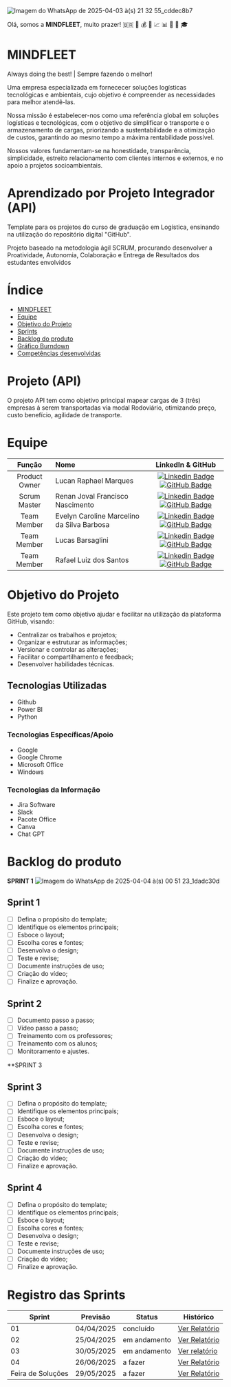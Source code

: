 ![Imagem do WhatsApp de 2025-04-03 à(s) 21 32 55_cddec8b7](https://github.com/user-attachments/assets/f2eded96-173e-4875-9dc6-ba618303e729)
 
  Olá, somos a **MINDFLEET**, muito prazer!    :brazil: :office: :moneybag: :briefcase: :chart_with_upwards_trend: :bar_chart: :truck: :truck: :mortar_board:   




# MINDFLEET
Always doing the best! | Sempre fazendo o melhor!

Uma empresa especializada em fornececer soluções logísticas tecnológicas e ambientais, cujo objetivo é compreender as necessidades para melhor atendê-las. 

Nossa missão é estabelecer-nos como uma referência global em soluções logísticas e tecnológicas, com o objetivo de simplificar o transporte e o armazenamento de cargas, priorizando a sustentabilidade e a otimização de custos, garantindo ao mesmo tempo a máxima rentabilidade possível.

Nossos valores fundamentam-se na honestidade, transparência, simplicidade, estreito relacionamento com clientes internos e externos, e no apoio a projetos socioambientais.


# Aprendizado por Projeto Integrador (API)

Template para os projetos do curso de graduação em Logística, ensinando na utilização do repositório digital "GitHub". 

Projeto baseado na metodologia ágil SCRUM, procurando desenvolver a Proatividade, Autonomia, Colaboração e Entrega de Resultados dos estudantes envolvidos

# Índice
* [MINDFLEET](#MINDFLEET)
* [Equipe](#equipe)
* [Objetivo do Projeto](#objetivo-do-projeto)
* [Sprints](#Sprints)
* [Backlog do produto](#Backlog-do-produto)
* [Gráfico Burndown]((#gráfico-burndown))
* [Competências desenvolvidas](#competências-desenvolvidas)
  
  
# Projeto (API) 
O projeto API tem como objetivo principal mapear cargas de 3 (três) empresas á serem transportadas via modal Rodoviário, otimizando preço, custo benefício, agilidade de transporte. 

# Equipe
|    Função     | Nome                                  |                                                                                                                                                      LinkedIn & GitHub                                                                                                                                                      |
| :-----------: | :------------------------------------ | :-------------------------------------------------------------------------------------------------------------------------------------------------------------------------------------------------------------------------------------------------------------------------------------------------------------------------: |
| Product Owner | Lucan Raphael Marques |      [![Linkedin Badge](https://img.shields.io/badge/Linkedin-blue?style=flat-square&logo=Linkedin&logoColor=white)](https://www.linkedin.com/in/lucan-marques-5a94294b/) [![GitHub Badge](https://img.shields.io/badge/GitHub-111217?style=flat-square&logo=github&logoColor=white)](https://github.com/LucanMarques89)              |
| Scrum Master  | Renan Joval Francisco Nascimento |           [![Linkedin Badge](https://img.shields.io/badge/Linkedin-blue?style=flat-square&logo=Linkedin&logoColor=white)](https://www.linkedin.com/in/renan-nascimento-99a622ab/) [![GitHub Badge](https://img.shields.io/badge/GitHub-111217?style=flat-square&logo=github&logoColor=white)](https://github.com/renannascimento13)
| Team Member   | Evelyn Caroline Marcelino da Silva Barbosa |         [![Linkedin Badge](https://img.shields.io/badge/Linkedin-blue?style=flat-square&logo=Linkedin&logoColor=white)](https://www.linkedin.com/in/evelyn-caroline-2066662b2/) [![GitHub Badge](https://img.shields.io/badge/GitHub-111217?style=flat-square&logo=github&logoColor=white)](https://github.com/evelyncaroline01)        |
|  Team Member  | Lucas Barsaglini |   [![Linkedin Badge](https://img.shields.io/badge/Linkedin-blue?style=flat-square&logo=Linkedin&logoColor=white)](https://www.linkedin.com/in/lucas-barsaglini-71774b188/) [![GitHub Badge](https://img.shields.io/badge/GitHub-111217?style=flat-square&logo=github&logoColor=white)](https://github.com/Barsaglini99)   |
|  Team Member  | Rafael Luiz dos Santos |      [![Linkedin Badge](https://img.shields.io/badge/Linkedin-blue?style=flat-square&logo=Linkedin&logoColor=white)](https://www.linkedin.com/in/rafaelluizsantos/) [![GitHub Badge](https://img.shields.io/badge/GitHub-111217?style=flat-square&logo=github&logoColor=white)](https://github.com/Rafaelsantos2001)     |

# Objetivo do Projeto
Este projeto tem como objetivo ajudar e facilitar na utilização da plataforma GitHub, visando:
* Centralizar os trabalhos e projetos;
* Organizar e estruturar as informações;
* Versionar e controlar as alterações;
* Facilitar o compartilhamento e feedback;
* Desenvolver habilidades técnicas.

## Tecnologias Utilizadas
* Github
* Power BI
* Python
  
### Tecnologias Específicas/Apoio
* Google
* Google Chrome
* Microsoft Office
* Windows
  
### Tecnologias da Informação
* Jira Software
* Slack
* Pacote Office
* Canva
* Chat GPT


# Backlog do produto

**SPRINT 1**
![Imagem do WhatsApp de 2025-04-04 à(s) 00 51 23_1dadc30d](https://github.com/user-attachments/assets/901fd85a-d059-425b-9c89-287d6f2ad399)


## Sprint 1
- [ ]  Defina o propósito do template;
- [ ] Identifique os elementos principais;
- [ ] Esboce o layout;
- [ ] Escolha cores e fontes;
- [ ] Desenvolva o design;
- [ ] Teste e revise;
- [ ] Documente instruções de uso;
- [ ] Criação do vídeo;
- [ ] Finalize e aprovação.

## Sprint 2
- [ ] Documento passo a passo;
- [ ] Vídeo passo a passo;
- [ ] Treinamento com os professores;
- [ ] Treinamento com os alunos;
- [ ] Monitoramento e ajustes.

**SPRINT 3


## Sprint 3
- [ ] Defina o propósito do template;
- [ ] Identifique os elementos principais;
- [ ] Esboce o layout;
- [ ] Escolha cores e fontes;
- [ ] Desenvolva o design;
- [ ] Teste e revise;
- [ ] Documente instruções de uso;
- [ ] Criação do vídeo;
- [ ] Finalize e aprovação.
      
## Sprint 4
- [ ] Defina o propósito do template;
- [ ] Identifique os elementos principais;
- [ ] Esboce o layout;
- [ ] Escolha cores e fontes;
- [ ] Desenvolva o design;
- [ ] Teste e revise;
- [ ] Documente instruções de uso;
- [ ] Criação do vídeo;
- [ ] Finalize e aprovação.

# Registro das Sprints

Sprint | Previsão | Status| Histórico|
|------|--------|------|--------|
|01| 04/04/2025 | concluído | [Ver Relatório](https://github.com/Barsaglini99/MINDFLEET/blob/main/Relat%C3%B3rio-API-3-Sprint1.pdf) | 
|02| 25/04/2025 | em andamento |[Ver Relatório](https://) | 
|03| 30/05/2025 | em andamento |[Ver relatório](https://) | 
|04| 26/06/2025 |a fazer |[Ver Relatório](https://)  | 
|Feira de Soluções|29/05/2025 |a fazer |[Ver Relatório](https://) | 

